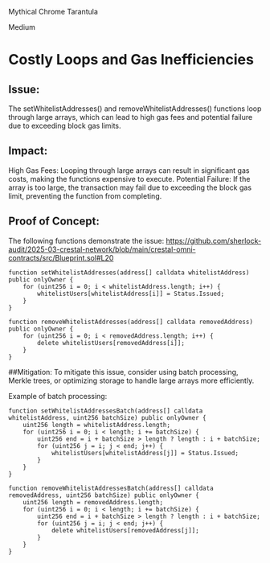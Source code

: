 Mythical Chrome Tarantula

Medium

# Costly Loops and Gas Inefficiencies

## Issue: 
The setWhitelistAddresses() and removeWhitelistAddresses() functions loop through large arrays, which can lead to high gas fees and potential failure due to exceeding block gas limits.

## Impact:

High Gas Fees: Looping through large arrays can result in significant gas costs, making the functions expensive to execute.
Potential Failure: If the array is too large, the transaction may fail due to exceeding the block gas limit, preventing the function from completing.

## Proof of Concept: 
The following functions demonstrate the issue:
https://github.com/sherlock-audit/2025-03-crestal-network/blob/main/crestal-omni-contracts/src/Blueprint.sol#L20
```solidity
function setWhitelistAddresses(address[] calldata whitelistAddress) public onlyOwner {
    for (uint256 i = 0; i < whitelistAddress.length; i++) {
        whitelistUsers[whitelistAddress[i]] = Status.Issued;
    }
}

function removeWhitelistAddresses(address[] calldata removedAddress) public onlyOwner {
    for (uint256 i = 0; i < removedAddress.length; i++) {
        delete whitelistUsers[removedAddress[i]];
    }
}
```
##Mitigation: 
To mitigate this issue, consider using batch processing, Merkle trees, or optimizing storage to handle large arrays more efficiently.

Example of batch processing:

```solidity
function setWhitelistAddressesBatch(address[] calldata whitelistAddress, uint256 batchSize) public onlyOwner {
    uint256 length = whitelistAddress.length;
    for (uint256 i = 0; i < length; i += batchSize) {
        uint256 end = i + batchSize > length ? length : i + batchSize;
        for (uint256 j = i; j < end; j++) {
            whitelistUsers[whitelistAddress[j]] = Status.Issued;
        }
    }
}

function removeWhitelistAddressesBatch(address[] calldata removedAddress, uint256 batchSize) public onlyOwner {
    uint256 length = removedAddress.length;
    for (uint256 i = 0; i < length; i += batchSize) {
        uint256 end = i + batchSize > length ? length : i + batchSize;
        for (uint256 j = i; j < end; j++) {
            delete whitelistUsers[removedAddress[j]];
        }
    }
}
```

